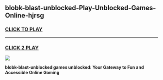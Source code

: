 
## blobk-blast-unblocked-Play-Unblocked-Games-Online-hjrsg
<h3>
<a href="https://premium76.site?title=blobk-blast-unblocked&ref=25A">CLICK TO PLAY</a></h3>
<hr>

<h3>
<a href="https://premium76.site?title=blobk-blast-unblocked&ref=25A">CLICK 2 PLAY</a>
  
</h3>

<a href="https://premium76.site?title=blobk-blast-unblocked&ref=25A"><img src="https://clearcache.store/games.png"></a>


**blobk-blast-unblocked games unblocked: Your Gateway to Fun and Accessible Online Gaming**
